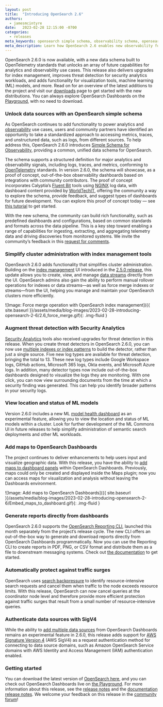 ```yaml
---
layout: post
title:  "Introducing OpenSearch 2.6"
authors:
  - jamesmcintyre
date:   2023-02-28 12:15:00 -0700
categories:
  - releases
meta_keywords: opensearch simple schema, observability schema, opensearch opentelemetry, index management, security analytics, OpenSearch 2.6
meta_description: Learn how OpenSearch 2.6 enables new observability functionality with Simple Schema for Observability, adds tools for security analytics, improves cluster administration, and upgrades tools to access, manage, and visualize data.
---
```


OpenSearch 2.6.0 is now available, with a new data schema built to OpenTelemetry standards that unlocks an array of future capabilities for analytics and observability use cases. This release also delivers upgrades for index management, improves threat detection for security analytics workloads, and adds functionality for visualization tools, machine learning (ML) models, and more. Read on for an overview of the latest additions to the project and visit our [downloads](https://www.opensearch.org/downloads.html) page to get started with the new distributions. You can always explore OpenSearch Dashboards on the [Playground](https://playground.opensearch.org/app/home#/), with no need to download.

### Unlock data sources with an OpenSearch simple schema

As OpenSearch continues to add functionality to power analytics and [observability](https://opensearch.org/docs/latest/observing-your-data/index/) use cases, users and community partners have identified an opportunity to take a standardized approach to accessing metrics, traces, and unstructured data, such as logs, from different sources. To help address this, OpenSearch 2.6.0 introduces [Simple Schema for Observability](https://opensearch.org/docs/latest/observing-your-data/sso/), providing a common, unified data schema for OpenSearch.

The schema supports a structured definition for major analytics and observability signals, including logs, traces, and metrics, conforming to [OpenTelemetry](https://opentelemetry.io/) standards. In version 2.6.0, the schema will showcase, as a proof of concept, out-of-the-box observability dashboards based on integrations with community contributors. The proof of concept incorporates Calyptia’s [Fluent Bit](https://fluentbit.io/) tools using [NGINX](https://www.nginx.com/) log data, with dashboard content provided by [WorldTechIT](https://wtit.com/), offering the community a way to explore the schema, provide feedback, and suggest types of dashboards for future development. You can explore this proof of concept today — see [this tutorial](https://github.com/opensearch-project/observability/blob/f96d5234ae24f9251796eab48c04ca123de0cea7/integrations/nginx/samples/preloaded/README.md) to get started.

With the new schema, the community can build rich functionality, such as predefined dashboards and configurations, based on common standards and formats across the data pipeline. This is a key step toward enabling a range of capabilities for ingesting, extracting, and aggregating telemetry data and driving discoveries from monitored systems. We invite the community’s feedback in this [request for comments](https://github.com/opensearch-project/OpenSearch-Dashboards/issues/3412).

### Simplify cluster administration with index management tools

OpenSearch 2.6.0 adds functionality that simplifies cluster administration. Building on the [index management](https://opensearch.org/docs/latest/dashboards/im-dashboards/index/) UI introduced in the [2.5.0 release](https://opensearch.org/blog/opensearch-2-5-is-live/), this update allows you to create, view, and manage [data streams](https://opensearch.org/docs/latest/opensearch/data-streams/) directly from the UI. OpenSearch admins also gain the ability to perform manual rollover operations for indexes or data streams—as well as force merge indexes or streams—from the UI, helping you manage and maintain your OpenSearch clusters more efficiently.

![Image: Force merge operation with OpenSearch index management]({{ site.baseurl }}/assets/media/blog-images/2023-02-28-introducing-opensearch-2-6/2.6_force_merge.gif){: .img-fluid }

### Augment threat detection with Security Analytics

[Security Analytics](https://opensearch.org/docs/latest/security-analytics/index/) tools also received upgrades for threat detection in this release. When you create threat detectors in OpenSearch 2.6.0, you can now use [multiple indexes or index patterns](https://opensearch.org/docs/latest/security-analytics/sec-analytics-config/detectors-config/#step-1-define-a-detector) to build the detector, rather than just a single source. Five new log types are available for threat detection, bringing the total to 13. These new log types include Google Workspace logs, GitHub actions, Microsoft 365 logs, Okta events, and Microsoft Azure logs. In addition, many detector types now include out-of-the-box dashboards designed to visualize the logs they are monitoring. With one click, you can now view surrounding documents from the time at which a security finding was generated. This can help you identify broader patterns in your security logs.

### View location and status of ML models

Version 2.6.0  includes a new ML [model health dashboard](https://opensearch.org/docs/latest/ml-commons-plugin/ml-dashboard/) as an experimental feature, allowing you to view the location and status of ML models within a cluster. Look for further development of the ML Commons UI in future releases to help simplify administration of semantic search deployments and other ML workloads.

### Add maps to OpenSearch Dashboards

The project continues to deliver enhancements to help users input and visualize geographic data. With this release, you have the ability to [add maps to dashboard panels](https://opensearch.org/docs/latest/dashboards/visualize/maps/) within OpenSearch Dashboards. Previously, maps could only be created and displayed inside the Maps plugin; now you can access maps for visualization and analysis without leaving the Dashboards environment.

![Image: Add maps to OpenSearch Dashboards]({{ site.baseurl }}/assets/media/blog-images/2023-02-28-introducing-opensearch-2-6/Embed_maps_to_dashboard.gif){: .img-fluid }

### Generate reports directly from dashboards

OpenSearch 2.6.0 supports the [OpenSearch Reporting CLI](https://opensearch.org/blog/whatsnew-reporting-cli/), launched this month separately from the project’s release cycle. The new CLI offers an out-of-the-box way to generate and download reports directly from OpenSearch Dashboards programmatically. Now you can use the Reporting CLI to create reports in PDF, PNG, or CSV format and distribute them as a file to downstream messaging systems. Check out [the documentation](https://opensearch.org/docs/latest/dashboards/reporting-cli/rep-cli-index/) to get started.

### Automatically protect against traffic surges

OpenSearch uses [search backpressure](https://opensearch.org/docs/latest/tuning-your-cluster/availability-and-recovery/search-backpressure/) to identify resource-intensive search requests and cancel them when traffic to the node exceeds resource limits. With this release, OpenSearch can now cancel queries at the coordinator node level and therefore provide more efficient protection against traffic surges that result from a small number of resource-intensive queries.

### Authenticate data sources with SigV4

While the ability to [add multiple data sources](https://opensearch.org/docs/latest/dashboards/discover/multi-data-sources/) from OpenSearch Dashboards remains an experimental feature in 2.6.0, this release adds support for [AWS Signature Version 4](https://docs.aws.amazon.com/AmazonS3/latest/API/sig-v4-authenticating-requests.html) (AWS SigV4) as a request authentication method  for connecting to data source domains, such as Amazon OpenSearch Service domains with AWS Identity and Access Management (IAM) authentication enabled.

### Getting started

You can download the latest version of [OpenSearch here](https://www.opensearch.org/downloads.html), and you can check out OpenSearch Dashboards live on [the Playground](https://playground.opensearch.org/app/home#/). For more information about this release, see the [release notes](https://github.com/opensearch-project/opensearch-build/blob/main/release-notes/opensearch-release-notes-2.6.0.md) and the [documentation release notes](https://github.com/opensearch-project/documentation-website/blob/main/release-notes/opensearch-documentation-release-notes-2.6.0.md). We welcome your feedback on this release in the [community forum](https://forum.opensearch.org/)!